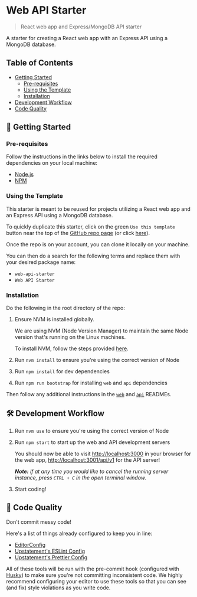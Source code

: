 # Web API Starter

> React web app and Express/MongoDB API starter

A starter for creating a React web app with an Express API using a MongoDB database.

## Table of Contents

- [Getting Started](#-getting-started)
  - [Pre-requisites](#pre-requisites)
  - [Using the Template](#using-the-template)
  - [Installation](#installation)
- [Development Workflow](#-development-workflow)
- [Code Quality](#-code-quality)

## 🚀 Getting Started

### Pre-requisites

Follow the instructions in the links below to install the required dependencies on your local machine:

- [Node.js](https://nodejs.org/en/download/)
- [NPM](https://www.npmjs.com/get-npm)

### Using the Template

This starter is meant to be reused for projects utilizing a React web app and an Express API using a MongoDB database.

To quickly duplicate this starter, click on the green `Use this template` button near the top of the [GitHub repo page](https://github.com/joshpensky/web-api-starter) (or click [here](https://github.com/joshpensky/web-api-starter/generate)).

Once the repo is on your account, you can clone it locally on your machine.

You can then do a search for the following terms and replace them with your desired package name:

- `web-api-starter`
- `Web API Starter`

### Installation

Do the following in the root directory of the repo:

1. Ensure NVM is installed globally.

   We are using NVM (Node Version Manager) to maintain the same Node version that's running on the Linux machines.

   To install NVM, follow the steps provided [here](https://github.com/nvm-sh/nvm/blob/master/README.md#installation-and-update).

2. Run `nvm install` to ensure you're using the correct version of Node

3. Run `npm install` for dev dependencies

4. Run `npm run bootstrap` for installing `web` and `api` dependencies

Then follow any additional instructions in the [`web`](web/README.md#-getting-started) and [`api`](api/README.md#-getting-started) READMEs.

## 🛠 Development Workflow

1. Run `nvm use` to ensure you're using the correct version of Node

2. Run `npm start` to start up the web and API development servers

   You should now be able to visit [http://localhost:3000](http://localhost:3000) in your browser for the web app, [http://localhost:3001/api/v1](http://localhost:3001/api/v1) for the API server!

   _**Note:** if at any time you would like to cancel the running server instance, press `CTRL + C` in the open terminal window._

3. Start coding!

## 🙅 Code Quality

Don't commit messy code!

Here's a list of things already configured to keep you in line:

- [EditorConfig](https://editorconfig.org/)
- [Upstatement's ESLint Config](https://github.com/Upstatement/eslint-config)
- [Upstatement's Prettier Config](https://github.com/Upstatement/prettier-config)

All of these tools will be run with the pre-commit hook (configured with [Husky](https://github.com/typicode/husky)) to make sure you're not committing inconsistent code. We highly recommend configuring your editor to use these tools so that you can see (and fix) style violations as you write code.
